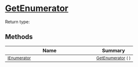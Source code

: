 # [GetEnumerator](./WeightedClassifier-100663868.md)


Return type:
## Methods

| Name | Summary | 
| --- | --- | 
| <sub>[IEnumerator](https://docs.microsoft.com/en-us/dotnet/api/System.Collections.IEnumerator)</sub><img width=200/>| <sub>[GetEnumerator](./WeightedClassifier-100663868.md) (  )</sub>| <br>



